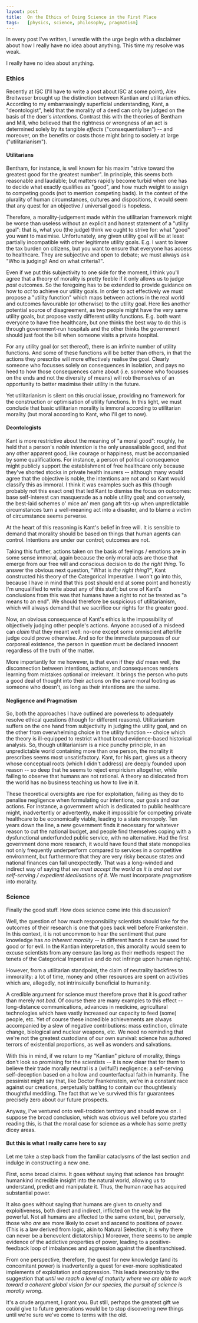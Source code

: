 ```yaml
---
layout:	post
title:	On the Ethics of Doing Science in the First Place
tags:	[physics, science, philosophy, pragmatism]
---
```



In every post I've written, I wrestle with the urge begin with a disclaimer about how I really have no idea about anything. This time my resolve was weak.

I really have no idea about anything.

### Ethics

Recently at ISC (I'll have to write a post about ISC at some point), Alex Breitweser brought up the distinction between Kantian and utilitarian ethics. According to my embarrassingly superficial understanding, Kant, a "deontologist", held that the morality of a deed can only be judged on the basis of the doer's *intentions*. Contrast this with the theories of Bentham and Mill, who believed that the rightness or wrongness of an act is determined solely by its tangible *effects* ("consequentialism") -- and moreover, on the benefits or costs those might bring to society at large ("utilitarianism").

#### Utilitarians

Bentham, for instance, is well known for his maxim "strive toward the greatest good for the greatest number". In principle, this seems both reasonable and laudable; but matters rapidly become turbid when one has to decide what exactly qualifies as "good", and how much weight to assign to competing goods (not to mention competing bads). In the context of the plurality of human circumstances, cultures and dispositions, it would seem that any quest for an objective / universal good is hopeless.

Therefore, a morality-judgement made within the utilitarian framework might be worse than useless without an explicit and honest statement of a "utility goal": that is, what you (the judge) think we ought to strive for: what "good" you want to maximise. Unfortunately, any given utility goal will be at least partially incompatible with other legitimate utility goals. E.g. I want to lower the tax burden on citizens, but you want to ensure that everyone has access to healthcare. They are subjective and open to debate; we must always ask "Who is judging? And on what criteria?".

Even if we put this subjectivity to one side for the moment, I think you'll agree that a theory of morality is pretty feeble if it only allows us to judge *past* outcomes. So the foregoing has to be extended to provide guidance on how to *act* to achieve our utility goals. In order to act effectively we must propose a "utility function" which maps between actions in the real world and outcomes favourable (or otherwise) to the utility goal. Here lies another potential source of disagreement, as two people might have the very same utility goals, but propose vastly different utility functions. E.g. both want everyone to have free healthcare, but one thinks the best way to do this is through government-run hospitals and the other thinks the government should just foot the bill when someone visits a private hospital.

For any utility goal (or set thereof), there is an infinite number of utility functions. And some of these functions will be better than others, in that the actions they prescribe will more effectively realise the goal. Clearly someone who focusses solely on consequences in isolation, and pays no heed to how those consequences came about (i.e. someone who focusses on the ends and not the diversity of means) will rob themselves of an opportunity to better maximise their utility in the future.

Yet utilitarianism is silent on this crucial issue, providing no framework for the construction or optimisation of utility functions. In this light, we must conclude that basic utilitarian morality is immoral according to utilitarian morality (but moral according to Kant, who I'll get to now).


#### Deontologists

Kant is more restrictive about the meaning of "a moral good": roughly, he held that a person's *noble intention* is the only unassailable good, and that any other apparent good, like courage or happiness, must be accompanied by some qualifications. For instance, a person of political consequence might publicly support the establishment of free healthcare only because they've shorted stocks in private health insurers -- although many would agree that the objective is noble, the intentions are not and so Kant would classify this as immoral. I think it was examples such as this (though probably not this exact one) that led Kant to dismiss the focus on outcomes: base self-interest can masquerade as a noble utility goal; and conversely, the best-laid schemes o' mice an' men gang aft tits-up when unpredictable circumstances turn a well-meaning act into a disaster, and to blame a victim of circumstance seems perverse.

At the heart of this reasoning is Kant's belief in free will. It is sensible to demand that morality should be based on things that human agents can control. Intentions are under our control; outcomes are not.

Taking this further, actions taken on the basis of feelings / emotions are in some sense immoral, again because the only moral acts are those that emerge from our free will and conscious decision to do *the right thing*. To answer the obvious next question, "What is *the right thing*?", Kant constructed his theory of the Categorical Imperative. I won't go into this, because I have in mind that this post should end at some point and honestly I'm unqualified to write about any of this stuff; but one of Kant's conclusions from this was that humans have a right to not be treated as "a means to an end". We should therefore be suspicious of utilitarianism, which will always demand that we sacrifice our rights for the greater good.

Now, an obvious consequence of Kant's ethics is the impossibility of objectively judging other people's actions. Anyone accused of a misdeed can *claim* that they meant well: no-one except some omniscient afterlife judge could prove otherwise. And so for the immediate purposes of our corporeal existence, the person in question must be declared innocent regardless of the truth of the matter.

More importantly for me however, is that even if they *did* mean well, the disconnection between intentions, actions, and consequences renders learning from mistakes optional or irrelevant. It brings the person who puts a good deal of thought into their actions on the same moral footing as someone who doesn't, as long as their intentions are the same.


#### Negligence and Pragmatism

So, both the approaches I have outlined are powerless to adequately resolve ethical questions (though for different reasons). Utilitarianism suffers on the one hand from subjectivity in judging the utility goal, and on the other from overwhelming choice in the utility function -- choice which the theory is ill-equipped to restrict without broad evidence-based historical analysis. So, though utilitarianism is a nice punchy principle, in an unpredictable world containing more than one person, the morality it prescribes seems most unsatisfactory. Kant, for his part, gives us a theory whose conceptual roots (which I didn't address) are deeply founded upon reason -- so deep that he seems to reject empiricism altogether, while failing to observe that humans are not rational. A theory so dislocated from the world has no business teaching us how to live in it.

These theoretical oversights are ripe for exploitation, failing as they do to penalise negligence when formulating our intentions, our goals and our actions. For instance, a government which is dedicated to public healthcare might, inadvertently or advertently, make it impossible for competing private healthcare to be economically viable, leading to a state monopoly. Ten years down the line, a new government finds it necessary for whatever reason to cut the national budget, and people find themselves coping with a dysfunctional underfunded public service, with no alternative. Had the first government done more research, it would have found that state monopolies not only frequently underperform compared to services in a competitive environment, but furthermore that they are very risky because states and national finances can fail unexpectedly. That was a long-winded and indirect way of saying that *we must accept the world as it is and not our self-serving / expedient idealisations of it*. We must incorporate *pragmatism* into morality.


### Science

Finally the good stuff. How does science come into this discussion?

Well, the question of how much responsibility scientists should take for the outcomes of their research is one that goes back well before Frankenstein. In this context, it is not uncommon to hear the sentiment that pure knowledge has *no inherent morality* -- in different hands it can be used for good or for evil. In the Kantian interpretation, this amorality would seem to excuse scientists from any censure (as long as their methods respect the tenets of the Categorical Imperative and do not infringe upon human rights).

However, from a utilitarian standpoint, the claim of neutrality backfires to immorality: a lot of time, money and other resources are spent on activities which are, allegedly, not intrinsically beneficial to humanity.

A credible argument for science must therefore prove that it is *good* rather than merely *not bad*. Of course there are many examples to this effect -- long-distance communications, advances in medicine, agricultural technologies which have vastly increased our capacity to feed (some) people, etc. Yet of course these incredible achievements are always accompanied by a slew of negative contributions: mass extinction, climate change, biological and nuclear weapons, etc. We need no reminding that we're not the greatest custodians of our own survival: science has authored terrors of existential proportions, as well as wonders and salvations.

With this in mind, if we return to my "Kantian" picture of morality, things don't look so promising for the scientists -- it is now clear that for them to believe their trade morally neutral is a (wilful?) negligence: a self-serving self-deception based on a hollow and counterfactual faith in humanity.
The pessimist might say that, like Doctor Frankenstein, we're in a constant race against our creations, perpetually battling to contain our  thoughtlessly thoughtful meddling. The fact that we've survived this far guarantees precisely zero about our future prospects.

Anyway, I've ventured onto well-trodden territory and should move on. I suppose the broad conclusion, which was obvious well before you started reading this, is that the moral case for science as a whole has some pretty dicey areas.


#### But this is what I really came here to say

Let me take a step back from the familiar cataclysms of the last section and indulge in constructing a new one.

First, some broad claims. It goes without saying that science has brought humankind incredible insight into the natural world, allowing us to understand, predict and manipulate it. Thus, the human race has acquired substantial power.

It also goes without saying that humans are given to cruelty and exploitiveness, both direct and indirect, inflicted on the weak by the powerful. Not all humans are affected to the same extent, but, perversely, those who *are* are more likely to covet and ascend to positions of power. (This is a law derived from logic, akin to Natural Selection; it is why there can never be a benevolent dictatorship.) Moreover, there seems to be ample evidence of the addictive properties of power, leading to a positive-feedback loop of imbalances and aggression against the disenfranchised.

From one perspective, therefore, the quest for new knowledge (and its concomitant power) is inadvertently a quest for ever-more sophisticated implements of exploitation and oppression. This leads inexorably to the suggestion that *until we reach a level of maturity where we are able to work toward a coherent global vision for our species, the pursuit of science is morally wrong*.

It's a crude argument, I grant you. But still, perhaps the greatest gift we could give to future generations would be to stop discovering new things until we're sure we've come to terms with the old.